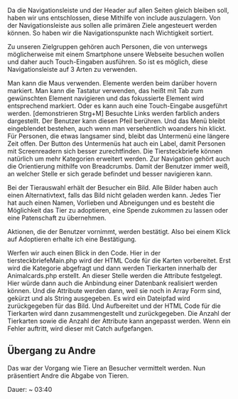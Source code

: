 Da die Navigationsleiste und der Header auf allen Seiten gleich bleiben soll, haben wir uns entschlossen, diese Mithilfe von include auszulagern. Von der Navigationsleiste aus sollen alle primären Ziele angesteuert werden können. So haben wir die Navigationspunkte nach Wichtigkeit sortiert. 

Zu unseren Zielgruppen gehören auch Personen, die von unterwegs möglicherweise mit einem Smartphone unsere Webseite besuchen wollen und daher auch Touch-Eingaben ausführen. So ist es möglich, diese Navigationsleiste auf 3 Arten zu verwenden. 

Man kann die Maus verwenden. Elemente werden beim darüber hovern markiert. Man kann die Tastatur verwenden, das heißt mit Tab zum gewünschten Element navigieren und das fokussierte Element wird entsprechend markiert. Oder es kann auch eine Touch-Eingabe ausgeführt werden. [demonstrieren Strg+M]
Besuchte Links werden farblich anders dargestellt. 
Der Benutzer kann diesen Pfeil berühren. Und das Menü bleibt eingeblendet bestehen, auch wenn man versehentlich woanders hin klickt. Für Personen, die etwas langsamer sind, bleibt das Untermenü eine längere Zeit offen. Der Button des Untermenüs hat auch ein Label, damit Personen mit Screenreadern sich besser zurechtfinden. 
Die Tiersteckbriefe können natürlich um mehr Kategorien erweitert werden. Zur Navigation gehört auch die Orientierung mithilfe von Breadcrumbs. Damit der Benutzer immer weiß, an welcher Stelle er sich gerade befindet und besser navigieren kann.

Bei der Tierauswahl erhält der Besucher ein Bild. Alle Bilder haben auch einen Alternativtext, falls das Bild nicht geladen werden kann. Jedes Tier hat auch einen Namen, Vorlieben und Abneigungen und es besteht die Möglichkeit das Tier zu adoptieren, eine Spende zukommen zu lassen oder eine Patenschaft zu übernehmen.  

Aktionen, die der Benutzer vornimmt, werden bestätigt. Also bei einem Klick auf Adoptieren erhalte ich eine Bestätigung. 

Werfen wir auch einen Blick in den Code. Hier in der tiersteckbriefeMain.php wird der HTML Code für die Karten vorbereitet. Erst wird die Kategorie abgefragt und dann werden Tierkarten innerhalb der Animalcards.php erstellt. An dieser Stelle werden die Attribute festgelegt. Hier würde dann auch die Anbindung einer Datenbank realisiert werden können. Und die Attribute werden dann, weil sie noch in Array Form sind, gekürzt und als String ausgegeben. Es wird ein Dateipfad wird zurückgegeben für das Bild. Und Aufbereitet und der HTML Code für die Tierkarten wird dann zusammengestellt und zurückgegeben.
Die Anzahl der Tierkarten sowie die Anzahl der Attribute kann angepasst werden. Wenn ein Fehler auftritt, wird dieser mit Catch aufgefangen.

## Übergang zu Andre

Das war der Vorgang wie Tiere an Besucher vermittelt werden. Nun präsentiert Andre die Abgabe von Tieren.

Dauer: ~ 03:40
